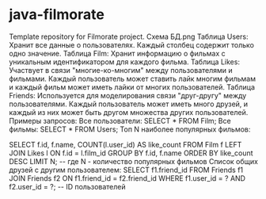 # java-filmorate
Template repository for Filmorate project.
Схема БД.png
Таблица Users:
Хранит все данные о пользователях. Каждый столбец содержит только одно значение.
Таблица Film:
Хранит информацию о фильмах с уникальным идентификатором для каждого фильма.
Таблица Likes:
Участвует в связи "многие-ко-многим" между пользователями и фильмами. Каждый пользователь может ставить лайк многим фильмам и каждый фильм может иметь лайки от многих пользователей.
Таблица Friends:
Используется для моделирования связи "друг-другу" между пользователями. Каждый пользователь может иметь много друзей, и каждый из них может быть другом множества других пользователей.
Примеры запросов:
  Все пользователи:
    SELECT * FROM Film;
  Все фильмы:
    SELECT * FROM Users;
  Топ N наиболее популярных фильмов:
  
  SELECT f.id, f.name, COUNT(l.user_id) AS like_count
    FROM Film f
    LEFT JOIN Likes l ON f.id = l.film_id
    GROUP BY f.id, f.name
    ORDER BY like_count DESC
    LIMIT N;  -- где N - количество популярных фильмов
  Список общих друзей с другим пользователем:
    SELECT f1.friend_id
      FROM Friends f1
      JOIN Friends f2 ON f1.friend_id = f2.friend_id
      WHERE f1.user_id = ? AND f2.user_id = ?;  -- ID пользователей
